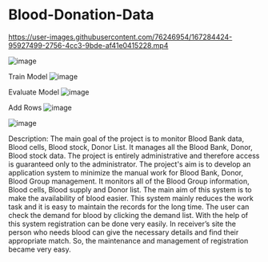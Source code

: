 # Blood-Donation-Data

https://user-images.githubusercontent.com/76246954/167284424-95927499-2756-4cc3-9bde-af41e0415228.mp4

![image](https://user-images.githubusercontent.com/76246954/167284290-c8328c50-d2af-40d5-b292-4df016d28358.png)

Train Model
![image](https://user-images.githubusercontent.com/76246954/167284310-7a137019-663f-4448-a7e1-c101d9c01f7a.png)

Evaluate Model
![image](https://user-images.githubusercontent.com/76246954/167284319-9421be25-5c9a-4ed1-ad27-46c25e203a2a.png)

Add Rows
![image](https://user-images.githubusercontent.com/76246954/167284336-c84f51a6-d8c3-4d8a-bc80-2b942ecbe665.png)

![image](https://user-images.githubusercontent.com/76246954/167284342-b6e67d7e-b015-4dfe-a6df-9012fac88c6d.png)

Description: 
 The main goal of the project is to monitor Blood Bank data, Blood cells, Blood stock, Donor List. It manages all the Blood Bank, Donor, Blood stock data. The project is entirely administrative and therefore access is guaranteed only to the administrator. The project's aim is to develop an application system to minimize the manual work for Blood Bank, Donor, Blood Group management. It monitors all of the Blood Group information, Blood cells, Blood supply and Donor list. The main aim of this system is to make the availability of blood easier. This system mainly reduces the work task and it is easy to maintain the records for the long time. The user can check the demand for blood by clicking the demand list. With the help of this system registration can be done very easily. In receiver’s site the person who needs blood can give the necessary details and find their appropriate match. So, the maintenance and management of registration became very easy.
